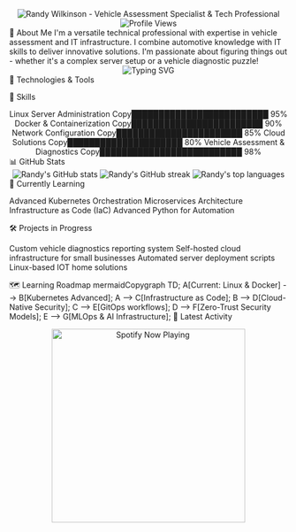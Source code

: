 <!-- Dark/Light Mode Banner -->
<div align="center">
  <picture>
    <source media="(prefers-color-scheme: dark)" srcset="https://github.com/randywilkinson/randywilkinson/raw/main/assets/header-dark.svg">
    <source media="(prefers-color-scheme: light)" srcset="https://github.com/randywilkinson/randywilkinson/raw/main/assets/header-light.svg">
    <img alt="Randy Wilkinson - Vehicle Assessment Specialist & Tech Professional" src="https://github.com/randywilkinson/randywilkinson/raw/main/assets/header-light.svg">
  </picture>
</div>
<div align="center">
  <img src="https://komarev.com/ghpvc/?username=randywilkinson&style=flat-square&color=blue" alt="Profile Views"/>
</div>
💫 About Me
I'm a versatile technical professional with expertise in vehicle assessment and IT infrastructure. I combine automotive knowledge with IT skills to deliver innovative solutions. I'm passionate about figuring things out - whether it's a complex server setup or a vehicle diagnostic puzzle!
<!-- Animated Terminal -->
<div align="center">
  <img src="https://readme-typing-svg.herokuapp.com?font=Fira+Code&pause=1000&width=435&lines=Linux+Server+Administrator;Docker+%26+Kubernetes+Enthusiast;Vehicle+Assessment+Specialist;Problem+Solver;Continuous+Learner" alt="Typing SVG" />
</div>
🔧 Technologies & Tools

🚀 Skills
<div align="center">
Linux Server Administration
Copy█████████████████████████   95%
Docker & Containerization
Copy████████████████████████    90%
Network Configuration
Copy███████████████████████     85%
Cloud Solutions
Copy█████████████████████       80%
Vehicle Assessment & Diagnostics
Copy██████████████████████████  98%
</div>
📊 GitHub Stats
<div align="center">
  <img src="https://github-readme-stats.vercel.app/api?username=randywilkinson&show_icons=true&theme=radical" alt="Randy's GitHub stats" />
  <img src="https://github-readme-streak-stats.herokuapp.com/?user=randywilkinson&theme=radical" alt="Randy's GitHub streak" />
  <img src="https://github-readme-stats.vercel.app/api/top-langs/?username=randywilkinson&layout=compact&theme=radical" alt="Randy's top languages" />
</div>
🌱 Currently Learning

Advanced Kubernetes Orchestration
Microservices Architecture
Infrastructure as Code (IaC)
Advanced Python for Automation

🛠️ Projects in Progress

Custom vehicle diagnostics reporting system
Self-hosted cloud infrastructure for small businesses
Automated server deployment scripts
Linux-based IOT home solutions

🗺️ Learning Roadmap
mermaidCopygraph TD;
    A[Current: Linux & Docker] --> B[Kubernetes Advanced];
    A --> C[Infrastructure as Code];
    B --> D[Cloud-Native Security];
    C --> E[GitOps workflows];
    D --> F[Zero-Trust Security Models];
    E --> G[MLOps & AI Infrastructure];
🔄 Latest Activity
<!-- GITHUB_ACTIVITY:START -->
<!-- This section will be automatically updated by a GitHub Action -->
<!-- GITHUB_ACTIVITY:END -->
<!-- Spotify Now Playing -->
<div align="center">
  <a href="https://open.spotify.com/user/wilkinsirr">
    <img src="https://novatorem-git-master-yourusername.vercel.app/api/spotify" alt="Spotify Now Playing" width="350" />
  </a>
</div>
</div>
